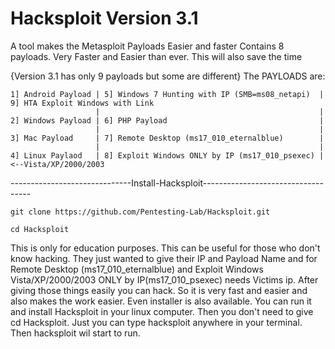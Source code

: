 # Hacksploit Version 3.1
A tool makes the Metasploit Payloads Easier and faster
Contains 8 payloads. Very Faster and Easier than ever. This will also save the time

{Version 3.1 has only 9 payloads but some are different}
The PAYLOADS are:
```
1] Android Payload | 5] Windows 7 Hunting with IP (SMB=ms08_netapi)  | 9] HTA Exploit Windows with Link
                   |                                                 |  
2] Windows Payload | 6] PHP Payload                                  |
                   |                                                 |
3] Mac Payload     | 7] Remote Desktop (ms17_010_eternalblue)        |
                   |                                                 |
4] Linux Paylaod   | 8] Exploit Windows ONLY by IP (ms17_010_psexec) | <--Vista/XP/2000/2003
```


------------------------------Install-Hacksploit-----------------------------------
```
git clone https://github.com/Pentesting-Lab/Hacksploit.git
```
```
cd Hacksploit
```
                                                                  
This is only for education purposes. This can be useful for those who don't know hacking. They just wanted to give their IP and Payload Name and for  Remote Desktop (ms17_010_eternalblue) and Exploit Windows Vista/XP/2000/2003 ONLY by IP(ms17_010_psexec) needs Victims ip. After giving  those things easily you can hack. So it is very fast and easier and also makes the work easier. Even installer is also available. You can run it and install Hacksploit in your linux computer. Then you don't need to give cd Hacksploit. Just you can type hacksploit anywhere in your terminal. Then hacksploit wil start to run.
